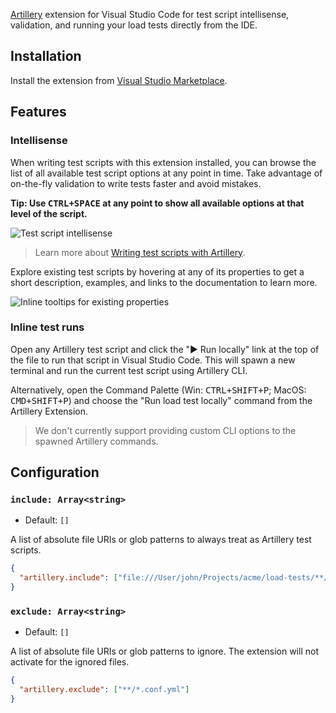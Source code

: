 [Artillery](https://www.artillery.io/) extension for Visual Studio Code for test script intellisense, validation, and running your load tests directly from the IDE.

## Installation

Install the extension from [Visual Studio Marketplace](https://marketplace.visualstudio.com/items?itemName=Artilleryio.vscode-artillery).

## Features

### Intellisense

When writing test scripts with this extension installed, you can browse the list of all available test script options at any point in time. Take advantage of on-the-fly validation to write tests faster and avoid mistakes.

**Tip: Use <kbd>CTRL+SPACE</kbd> at any point to show all available options at that level of the script.**

![Test script intellisense](https://www.artillery.io/images/vscode-intellisense-suggestions.png)

> Learn more about [Writing test scripts with Artillery](https://www.artillery.io/docs/reference/test-script).

Explore existing test scripts by hovering at any of its properties to get a short description, examples, and links to the documentation to learn more.

![Inline tooltips for existing properties](https://www.artillery.io/images/vscode-intellisense-tooltips.png)

### Inline test runs

Open any Artillery test script and click the "▶ Run locally" link at the top of the file to run that script in Visual Studio Code. This will spawn a new terminal and run the current test script using Artillery CLI.

Alternatively, open the Command Palette (Win: <kbd>CTRL+SHIFT+P</kbd>; MacOS: <kbd>CMD+SHIFT+P</kbd>) and choose the "Run load test locally" command from the Artillery Extension.

> We don't currently support providing custom CLI options to the spawned Artillery commands.

## Configuration

### `include: Array<string>`

- Default: `[]`

A list of absolute file URIs or glob patterns to always treat as Artillery test scripts.

```json
{
  "artillery.include": ["file:///User/john/Projects/acme/load-tests/**/*.yml"]
}
```

### `exclude: Array<string>`

- Default: `[]`

A list of absolute file URIs or glob patterns to ignore. The extension will not activate for the ignored files.

```json
{
  "artillery.exclude": ["**/*.conf.yml"]
}
```
